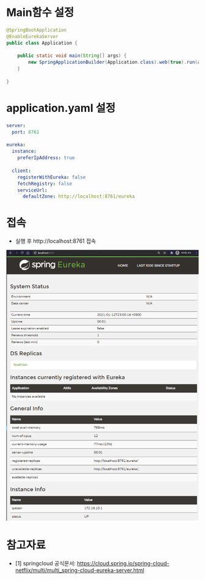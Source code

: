 # Main함수 설정
```java
@SpringBootApplication
@EnableEurekaServer
public class Application {

    public static void main(String[] args) {
        new SpringApplicationBuilder(Application.class).web(true).run(args);
    }

}
```

# application.yaml 설정
```yaml
server:
  port: 8761

eureka:
  instance:
    preferIpAddress: true

  client:
    registerWithEureka: false
    fetchRegistry: false
    serviceUrl:
      defaultZone: http://localhost:8761/eureka
```

# 접속
* 실행 후 http://localhost:8761 접속

![](connect.png)

# 참고자료
* [1] springcloud 공식문서: https://cloud.spring.io/spring-cloud-netflix/multi/multi_spring-cloud-eureka-server.html